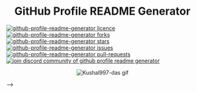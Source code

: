 
<h1 align="center">
  GitHub Profile README Generator
</h1>
<! --
<p align="center">
<a href="https://github.com/Kushal997-das/Kushal997-das/blob/master/LICENSE" target="blank">
<img src="https://img.shields.io/github/license/Kushal997-das/github-profile-readme-generator?style=flat-square" alt="github-profile-readme-generator licence" />
</a>
<a href="https://github.com/Kushal997-das/github-profile-readme-generator/fork" target="blank">
<img src="https://img.shields.io/github/forks/Kushal997-das/github-profile-readme-generator?style=flat-square" alt="github-profile-readme-generator forks"/>
</a>
<a href="https://github.com/Kushal997-das/github-profile-readme-generator/stargazers" target="blank">
<img src="https://img.shields.io/github/stars/Kushal997-das/github-profile-readme-generator?style=flat-square" alt="github-profile-readme-generator stars"/>
</a>
<a href="https://github.com/Kushal997-das/github-profile-readme-generator/issues" target="blank">
<img src="https://img.shields.io/github/issues/Kushal997-das/github-profile-readme-generator?style=flat-square" alt="github-profile-readme-generator issues"/>
</a>
<a href="https://github.com/Kushal997-das/github-profile-readme-generator/pulls" target="blank">
<img src="https://img.shields.io/github/issues-pr/Kushal997-das/github-profile-readme-generator?style=flat-square" alt="github-profile-readme-generator pull-requests"/>
</a>
<a href="https://discord.gg/U7YU3J" target="blank">
 <img src="https://img.shields.io/discord/735303195105951764?label=Join%20Community&logo=discord&style=flat-square" alt="join discord community of github profile readme generator"/> 
</a>
</p>
<p align="center"><img src="./src/images/Kushal997-das.gif" alt="Kushal997-das gif" /></p>
-->
